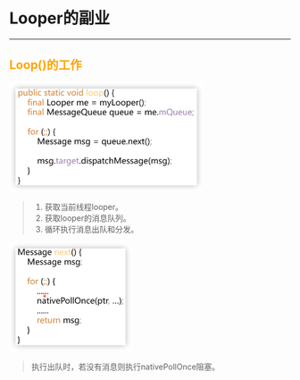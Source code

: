 # Looper的副业

***

## <font color=orange>**Loop()的工作**</font>

![](img/63927a60.png)
> 1. 获取当前线程looper。
> 2. 获取looper的消息队列。
> 3. 循环执行消息出队和分发。

![](img/1c6349e6.png)
> 执行出队时，若没有消息则执行nativePollOnce阻塞。